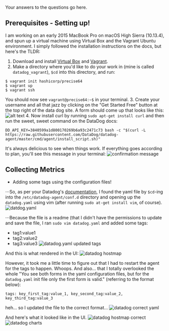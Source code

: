 Your answers to the questions go here.

## Prerequisites - Setting up!

I am working on an early 2015 MacBook Pro on macOS High Sierra (10.13.4), and spun up a virtual machine using Virtual Box and the Vagrant Ubuntu environment. I simply followed the installation instructions on the docs, but here's the TLDR:

1. Download and install [Virtual Box](https://download.virtualbox.org/virtualbox/5.2.10/VirtualBox-5.2.10-122088-OSX.dmg "Download VirtualBox for macOS")  and [Vagrant](https://releases.hashicorp.com/vagrant/2.1.1/vagrant_2.1.1_x86_64.dmg "Download Vagrant for macOS").
2. Make a directory where you'd like to do your work in (mine is called `datadog_vagrant`), `$cd` into this directory, and run:
```
$ vagrant init hashicorp/precise64
$ vagrant up
$ vagrant ssh
```
You should now see `vagrant@precise64:~$` in your terminal.
3. Create your username and all that jazz by clicking on the "Get Started Free" button at the top right of the data dog site. A form should come up that looks like this:
![alt text](https://s3.amazonaws.com/juliewongbandue-ddhiring/create_account_form.png "Form")
4. Now install curl by running `sudo apt-get install curl` and then run the sweet, sweet command on the DataDog docs:
```
DD_API_KEY=3840599a1d800170269b6a93c2471c73 bash -c "$(curl -L https://raw.githubusercontent.com/DataDog/datadog-agent/master/cmd/agent/install_script.sh)"
```
It's always delicious to see when things work. If everything goes according to plan, you'll see this message in your terminal:
![confirmation message](https://s3.amazonaws.com/juliewongbandue-ddhiring/DDAgent_confirmation.png "Installation Confirmation")

## Collecting Metrics
+ Adding some tags using the configuration files!

⋅⋅⋅So, as per your Datadog's [documentation](https://docs.datadoghq.com/getting_started/tagging/assigning_tags/), I found the yaml file by `$cd`-ing into the `/etc/datadog-agent/conf.d` directory and opening up the `datadog.yaml` using vim (after running `sudo at-get install vim`, of course).
![datdog.yaml](https://s3.amazonaws.com/juliewongbandue-ddhiring/vim_datadog.agent.png)

⋅⋅⋅Because the file is a readme (that I didn't have the permissions to update and save the file, I ran `sudo vim datadog.yaml` and added some tags:  
- tag1:value1
- tag2:value2
- tag3:value3
![datadog.yaml updated tags](https://s3.amazonaws.com/juliewongbandue-ddhiring/vim_datadog.agent_addedtags.png)

And this is what rendered in the UI:
![datadog hostmap](https://s3.amazonaws.com/juliewongbandue-ddhiring/vim_datadog.agent_addedtags.png)

However, it took me a little time to figure out that I had to restart the agent for the tags to happen. Whoops. And also... that I totally overlooked the whole "You see both forms in the yaml configuration files, but for the `datadog.yaml` init file only the first form is valid." (referring to the format below):

```
tags: key_first_tag:value_1, key_second_tag:value_2, key_third_tag:value_3
```

heh... so I updated the file to the correct format...
![datadog correct yaml](https://s3.amazonaws.com/juliewongbandue-ddhiring/vim_datadog_addedtags_correct.png)

And here's what it looked like in the UI.
![datadog hostmap correct](https://s3.amazonaws.com/juliewongbandue-ddhiring/datadog_hostmap_tags_correct.png)
![datadog charts](https://s3.amazonaws.com/juliewongbandue-ddhiring/datadog_hostmap_charts.png)
